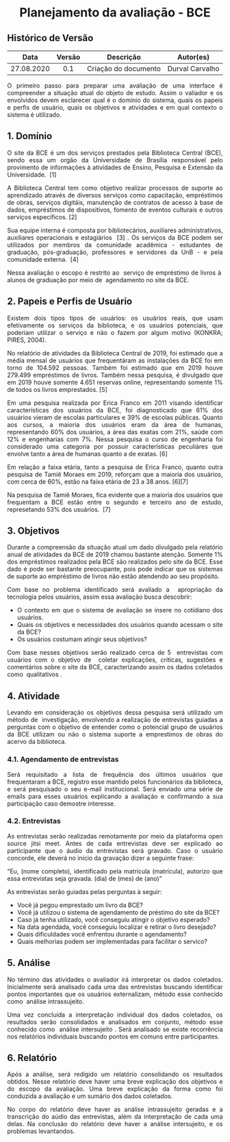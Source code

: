 # <center>Planejamento da avaliação - BCE

## Histórico de Versão
|    Data    | Versão | Descrição            | Autor(es)       |
| :--------: | :----: | :------------------: | :-------------: |
| 27.08.2020 |  0.1   | Criação do documento | Durval Carvalho |

<div align="justify">

O primeiro passo para preparar uma avaliação de uma interface é compreender a situação atual do objeto de estudo. Assim o valiador e os envolvidos devem esclarecer qual é o domínio do sistema, quais os papeis e perfis de usuário, quais os objetivos e atividades e em qual contexto o sistema é utilizado.

## 1. Domínio
O site da BCE é um dos serviços prestados pela Biblioteca Central (BCE), sendo essa um orgão da Universidade de Brasília responsável pelo provimento de informações à atividades de Ensino, Pesquisa e Extensão da Universidade. ​ [1]

A Biblioteca Central tem como objetivo realizar processos de suporte ao aprendizado através de diversos serviços como capacitação, empréstimos de obras, serviços digitáis, manutenção de contratos de acesso à base de dados, empréstimos de dispositivos, fomento de eventos culturais e outros serviços específicos. [2]

Sua equipe interna é composta por bibliotecários, auxiliares administrativos, auxiliares operacionais e estagiários ​ [3]​ . Os serviços da BCE podem ser utilizados por membros da comunidade acadêmica - estudantes de graduação, pós-graduação, professores e servidores da UnB - e pela comunidade externa. ​ [4]

Nessa avaliação o escopo é restrito ao ​ serviço de empréstimo de livros à ​ alunos de graduação por meio de ​ agendamento no site da BCE​ .

## 2. Papeis e Perfis de Usuário
Existem dois tipos tipos de usuários: os usuários reais, que usam efetivamente os serviços da biblioteca, e os usuários potenciais, que poderiam utilizar o serviço e não o fazem por algum motivo (KONKRA; PIRES, 2004).

No relatório de atividades da Biblioteca Central de 2019, foi estimado que a média mensal de usuários que frequentáram as instalações da BCE foi em torno de 104.592 pessoas. Também foi estimado que em 2019 houve 279.499 empréstimos de livros. Também nessa pesquisa, é divulgado que em 2019 houve somente 4.651 reservas online, representando somente 1% de todos os livros emprestados. [5] 

Em uma pesquisa realizada por Erica Franco em 2011 visando identificar características dos usuários da BCE, foi diagnosticado que 61% dos usuários vieram de escolas particulares e 39% de escolas públicas. Quanto aos cursos, a maioria dos usuários eram da área de humanas, representando 60% dos usuários, a área das exatas com 21%, saúde com 12% e engenharias com 7%. Nessa pesquisa o curso de engenharia foi considerado uma categoria por possuir características peculiáres que envolve tanto a área de humanas quanto a de exatas.​ [6]

Em relação a faixa etária, tanto a pesquisa de Erica Franco, quanto outra pesquisa de Tamiê Moraes em 2019, reforçam que a maioria dos usuários, com cerca de 60%, estão na faixa etária de 23 a 38 anos. ​[6]​ [7]

Na pesquisa de Tamiê Moraes, fica evidente que a maioria dos usuários que frequentam a BCE
estão entre o segundo e terceiro ano de estudo, represetando 53% dos usuários. ​ [7]

## 3. Objetivos
Durante a compreensão da situação atual um dado divulgado pela relatório anual de atividades da BCE de 2019 chamou bastante atenção. Somente 1% dos empréstimos realizados pela BCE são realizados pelo site da BCE. Esse dado é pode ser bastante preocupante, pois pode indicar que os sistemas de suporte ao empréstimo de livros não estão atendendo ao seu propósito.

Com base no problema identificado será avaliado a ​ apropriação da tecnologia pelos usuários, assim essa avaliação busca descobrir:
- O contexto em que o sistema de avaliação se insere no cotidiano dos usuários.
- Quais os objetivos e necessidades dos usuários quando acessam o site da BCE?
- Os usuários costumam atingir seus objetivos?

Com base nesses objetivos serão realizado cerca de 5 ​ entrevistas com usuários com o objetivo de ​ coletar explicações, críticas, sugestões e comentários sobre o site da BCE, caracterizando assim os dados coletados como ​ qualitativos​ .

## 4. Atividade
Levando em consideração os objetivos dessa pesquisa será utilizado um método de ​ investigação​, envolvendo a realização de entrevistas guiadas a perguntas com o objetivo de entender como o
potencial grupo de usuários da BCE utilizam ou não o sistema suporte a emprestimos de obras do acervo da biblioteca.

### 4.1. Agendamento de entrevistas
Será requisitado a lista de frequência dos últimos usuários que frequentaram a BCE, registro esse mantido pelos funcionários da biblioteca, e será pesquisado o seu e-mail institucional. Será enviado uma série de emails para esses usuários explicando a avaliação e confirmando a sua participação caso demostre interesse.

### 4.2. Entrevistas
As entrevistas serão realizadas remotamente por meio da plataforma open source jitsi meet.
Antes de cada entrevistas deve ser explicado ao participante que o áudio da entrevistas será
gravado. Caso o usuário concorde, ele deverá no início da gravação dizer a seguinte frase:

“Eu, (nome completo), identificado pela matrícula (matrícula), autorizo que essa entrevistas seja gravada. (dia) de (mes) de (ano)”

As entrevistas serão guiadas pelas perguntas à seguir:
- Você já pegou emprestado um livro da BCE?
- Você já utilizou o sistema de agendamento de préstimo do site da BCE?
- Caso já tenha utilizado, você conseguiu atingir o objetivo esperado?
- Na data agendada, você conseguiu localizar e retirar o livro desejado?
- Quais dificuldades você enfrentou durante o agendamento?
- Quais melhorias podem ser implementadas para facilitar o servico?

## 5. Análise
No término das atividades o avaliador irá interpretar os dados coletados. Inicialmente será analisado cada uma das entrevistas buscando identificar pontos importantes que os usuários externalizam, método esse conhecido como ​ análise intrassujeito​.

Uma vez concluída a interpretação individual dos dados coletados, os resultados serão consolidados e analisados em conjunto, método esse conhecido como ​ análise intersujeito​ . Será analisado se existe recorrência nos relatórios individuais buscando pontos em comuns entre participantes.

## 6. Relatório
Após a análise, será redigido um relatório consolidando os resultados obtidos. Nesse relatório deve haver uma breve explicação dos objetivos e do escopo da avaliação. Uma breve explicação da forma como foi conduzida a avaliação e um sumário dos dados coletados.

No corpo do relatório deve haver as análise intrassujeito geradas e a transcrição do aúdio das
entrevistas, além da interpretação de cada uma delas. Na conclusão do relatório deve haver a análise intersujeito, e os problemas levantandos.

</div>